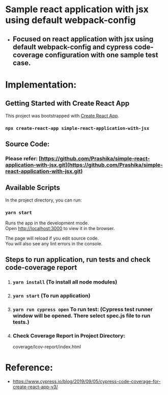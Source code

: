 # Sample react application with jsx using default webpack-config
- ## Focused on react application with jsx using default webpack-config and cypress code-coverage configuration with one sample test case.

# Implementation:

## Getting Started with Create React App

This project was bootstrapped with [Create React App](https://github.com/facebook/create-react-app).
### `npx create-react-app simple-react-application-with-jsx`

## Source Code:
### Please refer: [https://github.com/Prashika/simple-react-application-with-jsx.git](https://github.com/Prashika/simple-react-application-with-jsx.git)

## Available Scripts

In the project directory, you can run:

### `yarn start`

Runs the app in the development mode.\
Open [http://localhost:3000](http://localhost:3000) to view it in the browser.

The page will reload if you edit source code.\
You will also see any lint errors in the console.

## Steps to run application, run tests and check code-coverage report

1. ### `yarn install` (To install all node modules)
2. ### `yarn start` (To run application)
3. ### `yarn run cypress open` To run test: (Cypress test runner window will be opened. There select spec.js file to run tests.)
4. ### Check Coverage Report in Project Directory:
    coverage/lcov-report/index.html
    
 # Reference:
- [https://www.cypress.io/blog/2019/09/05/cypress-code-coverage-for-create-react-app-v3/ ](https://www.cypress.io/blog/2019/09/05/cypress-code-coverage-for-create-react-app-v3/ )
